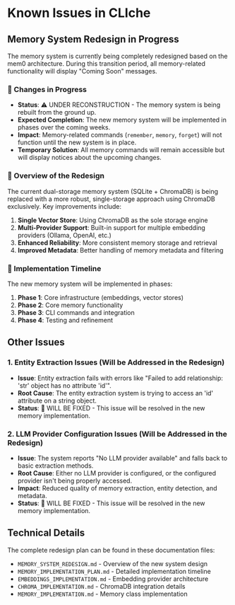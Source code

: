 # Known Issues in CLIche

## Memory System Redesign in Progress

The memory system is currently being completely redesigned based on the mem0 architecture. During this transition period, all memory-related functionality will display "Coming Soon" messages.

### 🔄 Changes in Progress

- **Status**: ⚠️ UNDER RECONSTRUCTION - The memory system is being rebuilt from the ground up.
- **Expected Completion**: The new memory system will be implemented in phases over the coming weeks.
- **Impact**: Memory-related commands (`remember`, `memory`, `forget`) will not function until the new system is in place.
- **Temporary Solution**: All memory commands will remain accessible but will display notices about the upcoming changes.

### 📝 Overview of the Redesign

The current dual-storage memory system (SQLite + ChromaDB) is being replaced with a more robust, single-storage approach using ChromaDB exclusively. Key improvements include:

1. **Single Vector Store**: Using ChromaDB as the sole storage engine
2. **Multi-Provider Support**: Built-in support for multiple embedding providers (Ollama, OpenAI, etc.)
3. **Enhanced Reliability**: More consistent memory storage and retrieval
4. **Improved Metadata**: Better handling of memory metadata and filtering

### 📅 Implementation Timeline

The new memory system will be implemented in phases:

1. **Phase 1**: Core infrastructure (embeddings, vector stores)
2. **Phase 2**: Core memory functionality
3. **Phase 3**: CLI commands and integration
4. **Phase 4**: Testing and refinement

## Other Issues

### 1. Entity Extraction Issues (Will be Addressed in the Redesign)
- **Issue**: Entity extraction fails with errors like "Failed to add relationship: 'str' object has no attribute 'id'".
- **Root Cause**: The entity extraction system is trying to access an 'id' attribute on a string object.
- **Status**: 🔄 WILL BE FIXED - This issue will be resolved in the new memory implementation.

### 2. LLM Provider Configuration Issues (Will be Addressed in the Redesign)
- **Issue**: The system reports "No LLM provider available" and falls back to basic extraction methods.
- **Root Cause**: Either no LLM provider is configured, or the configured provider isn't being properly accessed.
- **Impact**: Reduced quality of memory extraction, entity detection, and metadata.
- **Status**: 🔄 WILL BE FIXED - This issue will be resolved in the new memory implementation.

## Technical Details

The complete redesign plan can be found in these documentation files:

- `MEMORY_SYSTEM_REDESIGN.md` - Overview of the new system design
- `MEMORY_IMPLEMENTATION_PLAN.md` - Detailed implementation timeline
- `EMBEDDINGS_IMPLEMENTATION.md` - Embedding provider architecture
- `CHROMA_IMPLEMENTATION.md` - ChromaDB integration details
- `MEMORY_IMPLEMENTATION.md` - Memory class implementation 